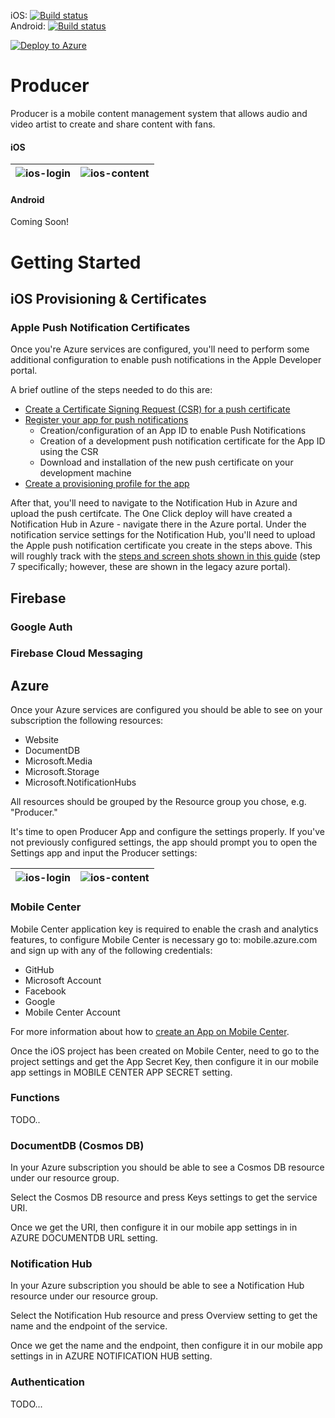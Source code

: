 iOS: [![Build status][ios-build]][mobile-center]   
Android: [![Build status][droid-build]][mobile-center]   

[![Deploy to Azure][azure-deploy-button]][azure-deploy]

# Producer
 
Producer is a mobile content management system that allows audio and video artist to create and share content with fans.

#### iOS
![ios-login](https://github.com/technicalpoets/producer/raw/docs-1/images/ios-login.png?raw=true "ios-login") | ![ios-content](https://github.com/technicalpoets/producer/raw/docs-1/images/ios-content-list.png "ios-content")
:-------------------------:|:-------------------------:

#### Android
Coming Soon!


# Getting Started

## iOS Provisioning & Certificates

### Apple Push Notification Certificates

Once you're Azure services are configured, you'll need to perform some additional configuration to enable push notifications in the Apple Developer portal.

A brief outline of the steps needed to do this are:

- [Create a Certificate Signing Request (CSR) for a push certificate][ios-push-cert-csr]
- [Register your app for push notifications][ios-push-cert]
	- Creation/configuration of an App ID to enable Push Notifications
	- Creation of a development push notification certificate for the App ID using the CSR
	- Download and installation of the new push certificate on your development machine
- [Create a provisioning profile for the app][ios-push-cert-provisioning]

After that, you'll need to navigate to the Notification Hub in Azure and upload the push certifcate.  The One Click deploy will have created a Notification Hub in Azure - navigate there in the Azure portal.  Under the notification service settings for the Notification Hub, you'll need to upload the Apple push notification certificate you create in the steps above.  This will roughly track with the [steps and screen shots shown in this guide][ios-push-cert-upload] (step 7 specifically; however, these are shown in the legacy azure portal).





## Firebase

### Google Auth

### Firebase Cloud Messaging


## Azure

Once your Azure services are configured you should be able to see on your subscription the following resources:

- Website
- DocumentDB
- Microsoft.Media
- Microsoft.Storage
- Microsoft.NotificationHubs

All resources should be grouped by the Resource group you chose, e.g. "Producer."

It's time to open Producer App and configure the settings properly.  If you've not previously configured settings, the app should prompt you to open the Settings app and input the Producer settings:

![ios-login](https://github.com/technicalpoets/producer/raw/docs-1/images/ios-dialog-settings-producer.png?raw=true "ios-login") | ![ios-content](https://github.com/technicalpoets/producer/raw/docs-1/images/ios-configure-settings-producer.png?raw=true "ios-content")
:-------------------------:|:-------------------------:

### **Mobile Center**

Mobile Center application key is required to enable the crash and analytics features, to configure Mobile Center is necessary go to: mobile.azure.com and sign up with any of the following credentials:

- GitHub
- Microsoft Account
- Facebook
- Google
- Mobile Center Account

For more information about how to [create an App on Mobile Center][create-an-app-on-mobile-center].

Once the iOS project has been created on Mobile Center, need to go to the project settings and get the App Secret Key, then configure it in our mobile app settings in MOBILE CENTER APP SECRET setting.

### **Functions**

TODO..

### **DocumentDB** (Cosmos DB)

In your Azure subscription you should be able to see a Cosmos DB resource under our resource group.

Select the Cosmos DB resource and press Keys settings to get the service URI.

Once we get the URI, then configure it in our mobile app settings in in AZURE DOCUMENTDB URL setting.

### **Notification Hub**

In your Azure subscription you should be able to see a Notification Hub resource under our resource group.

Select the Notification Hub resource and press Overview setting to get the name and the endpoint of the service.

Once we get the name and the endpoint, then configure it in our mobile app settings in in AZURE NOTIFICATION HUB setting.

### **Authentication**

TODO...






[ios-build]:https://build.mobile.azure.com/v0.1/apps/507c64e8-f770-454e-b82e-88f53592d117/branches/master/badge
[droid-build]:https://build.mobile.azure.com/v0.1/apps/8721f631-cf9b-4cc3-8d66-0d6ec10166bd/branches/master/badge
[mobile-center]:https://mobile.azure.com

[azure-deploy]:https://azuredeploy.net
[azure-deploy-button]:https://azuredeploy.net/deploybutton.svg

[ios-push-cert-csr]:https://docs.microsoft.com/en-us/azure/notification-hubs/notification-hubs-ios-apple-push-notification-apns-get-started#generate-the-certificate-signing-request-file
[ios-push-cert]:https://docs.microsoft.com/en-us/azure/notification-hubs/notification-hubs-ios-apple-push-notification-apns-get-started#register-your-app-for-push-notifications
[ios-push-cert-provisioning]:https://docs.microsoft.com/en-us/azure/notification-hubs/notification-hubs-ios-apple-push-notification-apns-get-started#create-a-provisioning-profile-for-the-app
[ios-push-cert-upload]:https://docs.microsoft.com/en-us/azure/notification-hubs/xamarin-notification-hubs-ios-push-notification-apns-get-started#configure-your-notification-hub

[create-an-app-on-mobile-center]:https://docs.microsoft.com/en-us/mobile-center/sdk/getting-started/xamarin